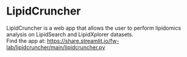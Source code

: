 # LipidCruncher
LipidCruncher is a web app that allows the user to perform lipidomics analysis on LipidSearch and LipidXplorer datasets.  
Find the app at: https://share.streamlit.io/fw-lab/lipidcruncher/main/lipidcruncher.py
